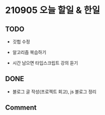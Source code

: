 # 210905 오늘 할일 & 한일

## TODO

- 깃헙 수정

- 알고리즘 복습하기

- 시간 남으면 타입스크립트 강의 듣기

## DONE

- 블로그 글 작성(프로젝트 회고), js 블로그 정리

## Comment

